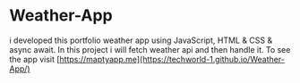 # Weather-App
i developed this portfolio weather app using JavaScript, HTML &amp; CSS &amp; async await. In this project i will fetch weather api and then handle it. To see the app visit [https://maptyapp.me](https://techworld-1.github.io/Weather-App/)
